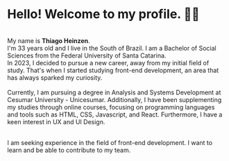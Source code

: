 <h1>Hello! Welcome to my profile. 🙋‍♂️</h1><br />
My name is <strong>Thiago Heinzen</strong>.
<br /> I'm 33 years old and I live in the South of Brazil. I am a Bachelor of Social Sciences from the Federal University of Santa Catarina.
<br />In 2023, I decided to pursue a new career, away from my initial field of study. That's when I started studying front-end development, an area that has always sparked my curiosity.
<br /><br />Currently, I am pursuing a degree in Analysis and Systems Development at Cesumar University - Unicesumar. Additionally, I have been supplementing my studies through online courses, focusing on programming languages and tools such as HTML, CSS, Javascript, and React. Furthermore, I have a keen interest in UX and UI Design.

<br />I am seeking experience in the field of front-end development. I want to learn and be able to contribute to my team.

